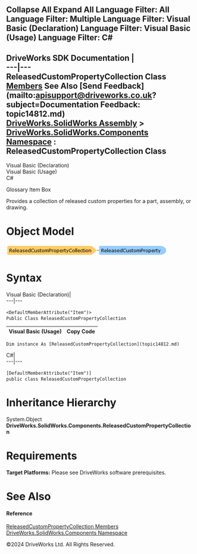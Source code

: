        

 Collapse All Expand All  Language Filter: All  Language Filter: Multiple  Language Filter: Visual Basic (Declaration) Language Filter: Visual Basic (Usage) Language Filter: C#  
---  
DriveWorks SDK Documentation  |   
---|---  
ReleasedCustomPropertyCollection Class   
[Members](topic14813.md) See Also [Send Feedback](mailto:apisupport@driveworks.co.uk?subject=Documentation Feedback: topic14812.md)  
[DriveWorks.SolidWorks Assembly](topic13342.md) > [DriveWorks.SolidWorks.Components Namespace](topic13925.md) : ReleasedCustomPropertyCollection Class  
---  
  
Visual Basic (Declaration)    
Visual Basic (Usage)    
C# 

Glossary Item Box

Provides a collection of released custom properties for a part, assembly, or drawing. 

# Object Model

![](dotnetdiagramimages/image838.png)

# Syntax

Visual Basic (Declaration)|   
---|---  
      
    
    <DefaultMemberAttribute("Item")>
    Public Class ReleasedCustomPropertyCollection   
  
Visual Basic (Usage)| Copy Code  
---|---  
      
    
    Dim instance As [ReleasedCustomPropertyCollection](topic14812.md)  
  
C#|   
---|---  
      
    
    [DefaultMemberAttribute("Item")]
    public class ReleasedCustomPropertyCollection   
  
# Inheritance Hierarchy

System.Object  
**DriveWorks.SolidWorks.Components.ReleasedCustomPropertyCollection**  


# Requirements

**Target Platforms:** Please see DriveWorks software prerequisites.

# See Also

#### Reference

[ReleasedCustomPropertyCollection Members](topic14813.md)   
[DriveWorks.SolidWorks.Components Namespace](topic13925.md)

©2024 DriveWorks Ltd. All Rights Reserved.
